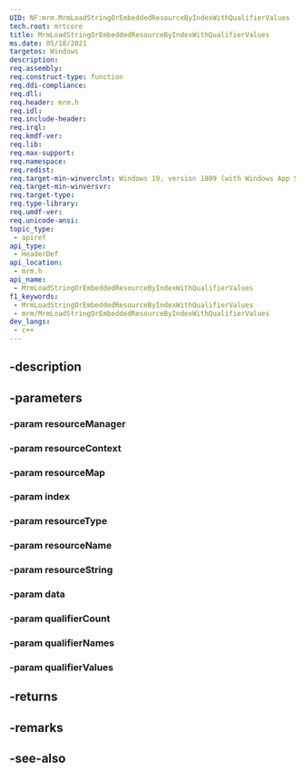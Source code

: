 ```yaml
---
UID: NF:mrm.MrmLoadStringOrEmbeddedResourceByIndexWithQualifierValues
tech.root: mrtcore 
title: MrmLoadStringOrEmbeddedResourceByIndexWithQualifierValues
ms.date: 05/18/2021 
targetos: Windows
description: 
req.assembly: 
req.construct-type: function
req.ddi-compliance: 
req.dll: 
req.header: mrm.h
req.idl: 
req.include-header: 
req.irql: 
req.kmdf-ver: 
req.lib: 
req.max-support: 
req.namespace: 
req.redist: 
req.target-min-winverclnt: Windows 10, version 1809 (with Windows App SDK 0.5 or later) 
req.target-min-winversvr: 
req.target-type: 
req.type-library: 
req.umdf-ver: 
req.unicode-ansi: 
topic_type:
 - apiref
api_type:
 - HeaderDef
api_location:
 - mrm.h
api_name:
 - MrmLoadStringOrEmbeddedResourceByIndexWithQualifierValues
f1_keywords:
 - MrmLoadStringOrEmbeddedResourceByIndexWithQualifierValues
 - mrm/MrmLoadStringOrEmbeddedResourceByIndexWithQualifierValues
dev_langs:
 - c++
---
```


## -description

## -parameters

### -param resourceManager

### -param resourceContext

### -param resourceMap

### -param index

### -param resourceType

### -param resourceName

### -param resourceString

### -param data

### -param qualifierCount

### -param qualifierNames

### -param qualifierValues

## -returns

## -remarks

## -see-also

